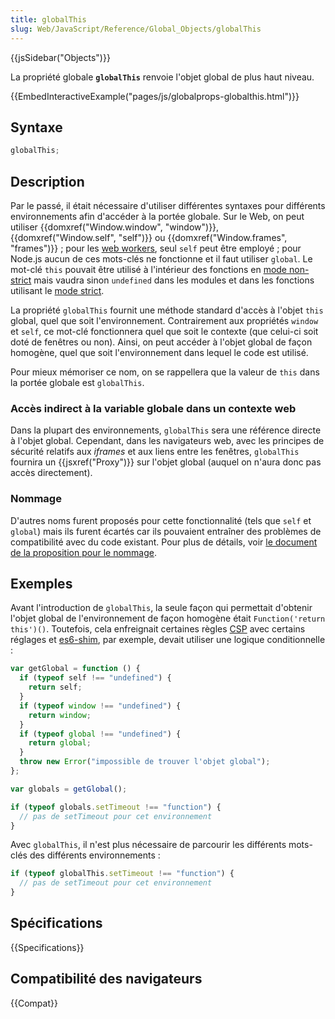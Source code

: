 ```yaml
---
title: globalThis
slug: Web/JavaScript/Reference/Global_Objects/globalThis
---
```


{{jsSidebar("Objects")}}

La propriété globale **`globalThis`** renvoie l'objet global de plus haut niveau.

{{EmbedInteractiveExample("pages/js/globalprops-globalthis.html")}}

## Syntaxe

```js
globalThis;
```

## Description

Par le passé, il était nécessaire d'utiliser différentes syntaxes pour différents environnements afin d'accéder à la portée globale. Sur le Web, on peut utiliser {{domxref("Window.window", "window")}}, {{domxref("Window.self", "self")}} ou {{domxref("Window.frames", "frames")}} ; pour les [web workers](/fr/docs/Web/API/Worker), seul `self` peut être employé ; pour Node.js aucun de ces mots-clés ne fonctionne et il faut utiliser `global`.
Le mot-clé `this` pouvait être utilisé à l'intérieur des fonctions en [mode non-strict](/fr/docs/Web/JavaScript/Reference/Strict_mode) mais vaudra sinon `undefined` dans les modules et dans les fonctions utilisant le [mode strict](/fr/docs/Web/JavaScript/Reference/Strict_mode).

La propriété `globalThis` fournit une méthode standard d'accès à l'objet `this` global, quel que soit l'environnement. Contrairement aux propriétés `window` et `self`, ce mot-clé fonctionnera quel que soit le contexte (que celui-ci soit doté de fenêtres ou non). Ainsi, on peut accéder à l'objet global de façon homogène, quel que soit l'environnement dans lequel le code est utilisé.

Pour mieux mémoriser ce nom, on se rappellera que la valeur de `this` dans la portée globale est `globalThis`.

### Accès indirect à la variable globale dans un contexte web

Dans la plupart des environnements, `globalThis` sera une référence directe à l'objet global. Cependant, dans les navigateurs web, avec les principes de sécurité relatifs aux _iframes_ et aux liens entre les fenêtres, `globalThis` fournira un {{jsxref("Proxy")}} sur l'objet global (auquel on n'aura donc pas accès directement).

### Nommage

D'autres noms furent proposés pour cette fonctionnalité (tels que `self` et `global`) mais ils furent écartés car ils pouvaient entraîner des problèmes de compatibilité avec du code existant. Pour plus de détails, voir [le document de la proposition pour le nommage](https://github.com/tc39/proposal-global/blob/master/NAMING.md).

## Exemples

Avant l'introduction de `globalThis`, la seule façon qui permettait d'obtenir l'objet global de l'environnement de façon homogène était `Function('return this')()`. Toutefois, cela enfreignait certaines règles [CSP](/fr/docs/Web/HTTP/CSP) avec certains réglages et [es6-shim](https://github.com/paulmillr/es6-shim), par exemple, devait utiliser une logique conditionnelle :

```js
var getGlobal = function () {
  if (typeof self !== "undefined") {
    return self;
  }
  if (typeof window !== "undefined") {
    return window;
  }
  if (typeof global !== "undefined") {
    return global;
  }
  throw new Error("impossible de trouver l'objet global");
};

var globals = getGlobal();

if (typeof globals.setTimeout !== "function") {
  // pas de setTimeout pour cet environnement
}
```

Avec `globalThis`, il n'est plus nécessaire de parcourir les différents mots-clés des différents environnements :

```js
if (typeof globalThis.setTimeout !== "function") {
  // pas de setTimeout pour cet environnement
}
```

## Spécifications

{{Specifications}}

## Compatibilité des navigateurs

{{Compat}}
